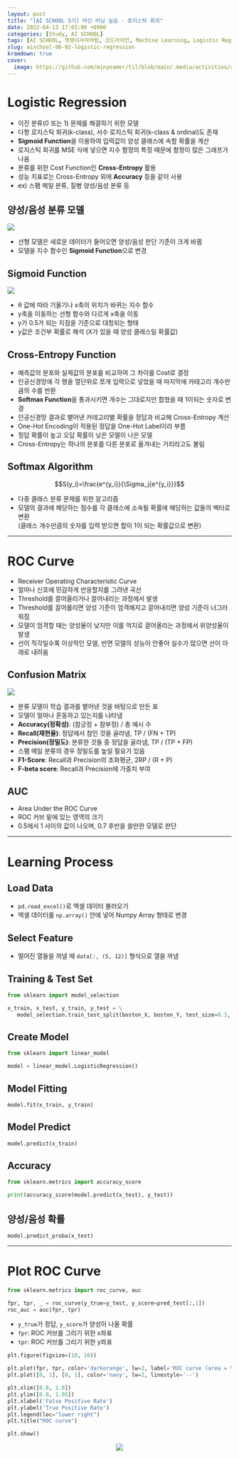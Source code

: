 ```yaml
---
layout: post
title: "[AI SCHOOL 5기] 머신 러닝 실습 - 로지스틱 회귀"
date: 2022-04-13 17:03:00 +0900
categories: [Study, AI SCHOOL]
tags: [AI SCHOOL, 멋쟁이사자처럼, 코드라이언, Machine Learning, Logistic Regression]
slug: aischool-06-02-logistic-regression
kramdown: true
cover:
  image: https://github.com/minyeamer/til/blob/main/.media/activities/ai-school/cover.png?raw=true
---
```


# Logistic Regression
- 이진 분류(0 또는 1) 문제를 해결하기 위한 모델
- 다항 로지스틱 회귀(k-class), 서수 로지스틱 회귀(k-class & ordinal)도 존재
- **Sigmoid Function**을 이용하여 입력값이 양성 클래스에 속할 확률을 계산
- 로지스틱 회귀를 MSE 식에 넣으면 지수 함정의 특징 때문에 함정이 많은 그래프가 나옴
- 분류를 위한 Cost Function인 **Cross-Entropy** 활용
- 성능 지표로는 Cross-Entropy 외에 **Accuracy** 등을 같이 사용
- ex) 스팸 메일 분류, 질병 양성/음성 분류 등

## 양성/음성 분류 모델

<img src="https://github.com/minyeamer/til/blob/main/.media/activities/ai-school/06-machine-learning/02-logistic-regression/positive-negative.png?raw=true" style="max-width:600px">

- 선형 모델은 새로운 데이터가 들어오면 양성/음성 판단 기준이 크게 바뀜
- 모델을 지수 함수인 **Sigmoid Function**으로 변경

## Sigmoid Function

<img src="https://github.com/minyeamer/til/blob/main/.media/activities/ai-school/06-machine-learning/02-logistic-regression/sigmoid.png?raw=true" style="max-width:600px">

- θ 값에 따라 기울기나 x축의 위치가 바뀌는 지수 함수
- y축을 이동하는 선형 함수와 다르게 x축을 이동
- y가 0.5가 되는 지점을 기준으로 대칭되는 형태
- y값은 조건부 확률로 해석 (X가 있을 때 양성 클래스일 확률값)

## Cross-Entropy Function
- 예측값의 분포와 실제값의 분포를 비교하여 그 차이를 Cost로 결정
- 인공신경망에 각 행을 열단위로 쪼개 입력으로 넣었을 때 마지막에 카테고리 개수만큼의 수를 반환
- **Softmax Function**을 통과시키면 개수는 그대로지만 합쳤을 때 1이되는 숫자로 변경
- 인공신경망 결과로 뱉어낸 카테고리별 확률을 정답과 비교해 Cross-Entropy 계산
- One-Hot Encoding이 적용된 정답을 One-Hot Label이라 부름
- 정답 확률이 높고 오답 확률이 낮은 모델이 나은 모델
- Cross-Entropy는 하나의 분포를 다른 분포로 옮겨내는 거리라고도 불림

## Softmax Algorithm

$$S(y_i)=\frac{e^{y_i}}{\Sigma_j{e^{y_i}}}$$

- 다중 클래스 분류 문제를 위한 알고리즘
- 모델의 결과에 해당하는 점수를 각 클래스에 소속될 확률에 해당하는 값들의 벡터로 변환   
  (클래스 개수만큼의 숫자를 입력 받으면 합이 1이 되는 확률값으로 변환)

---

# ROC Curve
- Receiver Operating Characteristic Curve
- 얼마나 신호에 민감하게 반응할지를 그려낸 곡선
- Threshold를 끌어올리거나 끌어내리는 과정에서 발생
- Threshold를 끌어롤리면 양성 기준이 엄격해지고 끌어내리면 양성 기준이 너그러워짐
- 모델이 엄격할 때는 양성율이 낮지만 이를 억지로 끌어올리는 과정에서 위양성율이 발생
- 선이 직각일수록 이상적인 모델, 반면 모델의 성능이 안좋아 실수가 많으면 선이 아래로 내려옴

## Confusion Matrix

<img src="https://github.com/minyeamer/til/blob/main/.media/activities/ai-school/06-machine-learning/02-logistic-regression/confusion-matrix.png?raw=true" style="max-width:700px">

- 분류 모델이 학습 결과를 뱉어낸 것을 바탕으로 만든 표
- 모델이 얼마나 혼동하고 있는지를 나타냄
- **Accuracy(정확성)**: (참긍정 + 참부정) / 총 예시 수
- **Recall(재현율)**: 정답에서 참인 것을 골라냄, TP / (FN + TP)
- **Precision(정밀도)**: 분류한 것들 중 정답을 골라냄, TP / (TP + FP)
- 스팸 메일 분류의 경우 정밀도를 높일 필요가 있음
- **F1-Score**: Recall과 Precision의 조화평균, 2RP / (R + P)
- **F-beta score**: Recall과 Precision에 가중치 부여

## AUC
- Area Under the ROC Curve
- ROC 커브 밑에 있는 영역의 크기
- 0.5에서 1 사이의 값이 나오며, 0.7 후반을 쓸만한 모델로 판단

---

# Learning Process

## Load Data
- `pd.read_excel()`로 엑셀 데이터 불러오기
- 엑셀 데이터를 `np.array()` 안에 넣어 Numpy Array 형태로 변경

## Select Feature
- 떨어진 열들을 꺼낼 때 `data[:, (5, 12)]` 형식으로 열을 꺼냄

## Training & Test Set

```python
from sklearn import model_selection

x_train, x_test, y_train, y_test = \
   model_selection.train_test_split(boston_X, boston_Y, test_size=0.3, random_state=0)
```

## Create Model

```python
from sklearn import linear_model

model = linear_model.LogisticRegression()
```

## Model Fitting

```python
model.fit(x_train, y_train)
```

## Model Predict

```python
model.predict(x_train)
```

## Accuracy

```python
from sklearn.metrics import accuracy_score

print(accuracy_score(model.predict(x_test), y_test))
```

## 양성/음성 확률

```python
model.predict_proba(x_test)
```

---

# Plot ROC Curve

```python
from sklearn.metrics import roc_curve, auc

fpr, tpr, _ = roc_curve(y_true=y_test, y_score=pred_test[:,1])
roc_auc = auc(fpr, tpr)
```

- `y_true`가 정답, `y_score`가 양성이 나올 확률
- `fpr`: ROC 커브를 그리기 위한 x좌표
- `tpr`: ROC 커브를 그리기 위한 y좌표

```python
plt.figure(figsize=(10, 10))

plt.plot(fpr, tpr, color='darkorange', lw=2, label='ROC curve (area = %0.2f)' % roc_auc)
plt.plot([0, 1], [0, 1], color='navy', lw=2, linestyle='--')

plt.xlim([0.0, 1.0])
plt.ylim([0.0, 1.05])
plt.xlabel('False Positive Rate')
plt.ylabel('True Positive Rate')
plt.legend(loc="lower right")
plt.title("ROC curve")

plt.show()
```

<div style="display:flex; justify-content:center;">
<img src="https://github.com/minyeamer/til/blob/main/.media/activities/ai-school/06-machine-learning/02-logistic-regression/roc-curve.png?raw=true" style="max-width:700px">
</div>